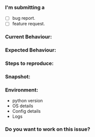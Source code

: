 ### I'm submitting a
- [ ] bug report.
- [ ] feature request.

### Current Behaviour:
<!-- Describe about the bug -->

### Expected Behaviour:
<!-- Describe what will happen if bug is removed -->

### Steps to reproduce:
<!-- If you can then please provide the steps to reproduce the bug -->

### Snapshot:
<!-- If you can then please provide the screenshot of the issue you are facing -->

### Environment:
<!-- Please provide the following environment details -->
* python version
* OS details
* Config details
* Logs

### Do you want to work on this issue?
<!-- yes/no -->
